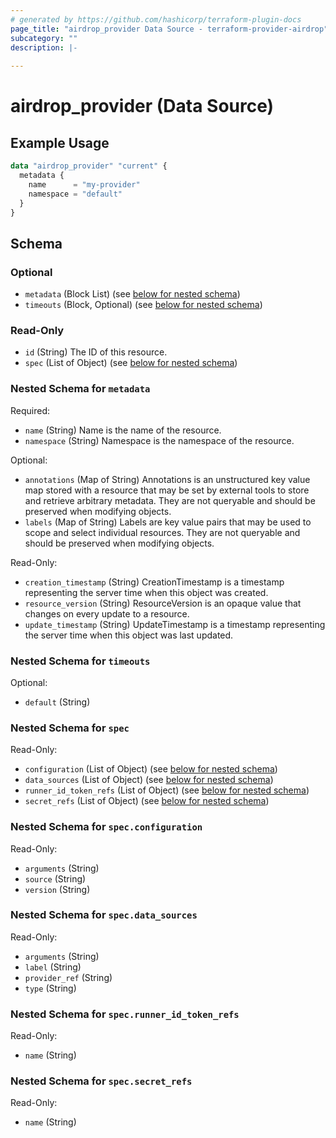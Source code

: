 ```yaml
---
# generated by https://github.com/hashicorp/terraform-plugin-docs
page_title: "airdrop_provider Data Source - terraform-provider-airdrop"
subcategory: ""
description: |-
  
---
```


# airdrop_provider (Data Source)



## Example Usage

```terraform
data "airdrop_provider" "current" {
  metadata {
    name      = "my-provider"
    namespace = "default"
  }
}
```

<!-- schema generated by tfplugindocs -->
## Schema

### Optional

- `metadata` (Block List) (see [below for nested schema](#nestedblock--metadata))
- `timeouts` (Block, Optional) (see [below for nested schema](#nestedblock--timeouts))

### Read-Only

- `id` (String) The ID of this resource.
- `spec` (List of Object) (see [below for nested schema](#nestedatt--spec))

<a id="nestedblock--metadata"></a>
### Nested Schema for `metadata`

Required:

- `name` (String) Name is the name of the resource.
- `namespace` (String) Namespace is the namespace of the resource.

Optional:

- `annotations` (Map of String) Annotations is an unstructured key value map stored with a resource that may be set by external tools to store and retrieve arbitrary metadata. They are not queryable and should be preserved when modifying objects.
- `labels` (Map of String) Labels are key value pairs that may be used to scope and select individual resources. They are not queryable and should be preserved when modifying objects.

Read-Only:

- `creation_timestamp` (String) CreationTimestamp is a timestamp representing the server time when this object was created.
- `resource_version` (String) ResourceVersion is an opaque value that changes on every update to a resource.
- `update_timestamp` (String) UpdateTimestamp is a timestamp representing the server time when this object was last updated.


<a id="nestedblock--timeouts"></a>
### Nested Schema for `timeouts`

Optional:

- `default` (String)


<a id="nestedatt--spec"></a>
### Nested Schema for `spec`

Read-Only:

- `configuration` (List of Object) (see [below for nested schema](#nestedobjatt--spec--configuration))
- `data_sources` (List of Object) (see [below for nested schema](#nestedobjatt--spec--data_sources))
- `runner_id_token_refs` (List of Object) (see [below for nested schema](#nestedobjatt--spec--runner_id_token_refs))
- `secret_refs` (List of Object) (see [below for nested schema](#nestedobjatt--spec--secret_refs))

<a id="nestedobjatt--spec--configuration"></a>
### Nested Schema for `spec.configuration`

Read-Only:

- `arguments` (String)
- `source` (String)
- `version` (String)


<a id="nestedobjatt--spec--data_sources"></a>
### Nested Schema for `spec.data_sources`

Read-Only:

- `arguments` (String)
- `label` (String)
- `provider_ref` (String)
- `type` (String)


<a id="nestedobjatt--spec--runner_id_token_refs"></a>
### Nested Schema for `spec.runner_id_token_refs`

Read-Only:

- `name` (String)


<a id="nestedobjatt--spec--secret_refs"></a>
### Nested Schema for `spec.secret_refs`

Read-Only:

- `name` (String)
